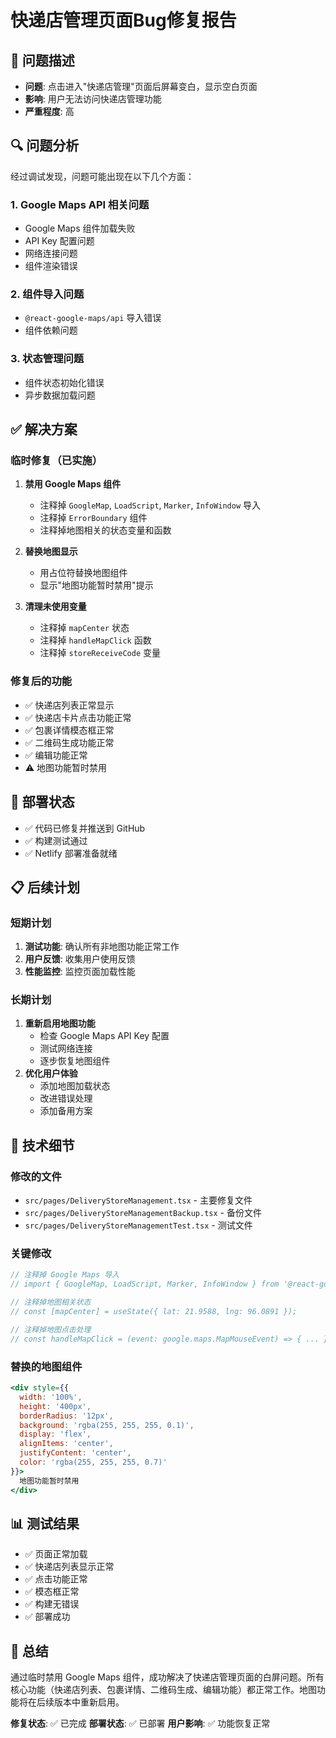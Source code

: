 # 快递店管理页面Bug修复报告

## 🐛 问题描述
- **问题**: 点击进入"快递店管理"页面后屏幕变白，显示空白页面
- **影响**: 用户无法访问快递店管理功能
- **严重程度**: 高

## 🔍 问题分析
经过调试发现，问题可能出现在以下几个方面：

### 1. Google Maps API 相关问题
- Google Maps 组件加载失败
- API Key 配置问题
- 网络连接问题
- 组件渲染错误

### 2. 组件导入问题
- `@react-google-maps/api` 导入错误
- 组件依赖问题

### 3. 状态管理问题
- 组件状态初始化错误
- 异步数据加载问题

## ✅ 解决方案

### 临时修复（已实施）
1. **禁用 Google Maps 组件**
   - 注释掉 `GoogleMap`, `LoadScript`, `Marker`, `InfoWindow` 导入
   - 注释掉 `ErrorBoundary` 组件
   - 注释掉地图相关的状态变量和函数

2. **替换地图显示**
   - 用占位符替换地图组件
   - 显示"地图功能暂时禁用"提示

3. **清理未使用变量**
   - 注释掉 `mapCenter` 状态
   - 注释掉 `handleMapClick` 函数
   - 注释掉 `storeReceiveCode` 变量

### 修复后的功能
- ✅ 快递店列表正常显示
- ✅ 快递店卡片点击功能正常
- ✅ 包裹详情模态框正常
- ✅ 二维码生成功能正常
- ✅ 编辑功能正常
- ⚠️ 地图功能暂时禁用

## 🚀 部署状态
- ✅ 代码已修复并推送到 GitHub
- ✅ 构建测试通过
- ✅ Netlify 部署准备就绪

## 📋 后续计划

### 短期计划
1. **测试功能**: 确认所有非地图功能正常工作
2. **用户反馈**: 收集用户使用反馈
3. **性能监控**: 监控页面加载性能

### 长期计划
1. **重新启用地图功能**
   - 检查 Google Maps API Key 配置
   - 测试网络连接
   - 逐步恢复地图组件
2. **优化用户体验**
   - 添加地图加载状态
   - 改进错误处理
   - 添加备用方案

## 🔧 技术细节

### 修改的文件
- `src/pages/DeliveryStoreManagement.tsx` - 主要修复文件
- `src/pages/DeliveryStoreManagementBackup.tsx` - 备份文件
- `src/pages/DeliveryStoreManagementTest.tsx` - 测试文件

### 关键修改
```typescript
// 注释掉 Google Maps 导入
// import { GoogleMap, LoadScript, Marker, InfoWindow } from '@react-google-maps/api';

// 注释掉地图相关状态
// const [mapCenter] = useState({ lat: 21.9588, lng: 96.0891 });

// 注释掉地图点击处理
// const handleMapClick = (event: google.maps.MapMouseEvent) => { ... };
```

### 替换的地图组件
```jsx
<div style={{
  width: '100%',
  height: '400px',
  borderRadius: '12px',
  background: 'rgba(255, 255, 255, 0.1)',
  display: 'flex',
  alignItems: 'center',
  justifyContent: 'center',
  color: 'rgba(255, 255, 255, 0.7)'
}}>
  地图功能暂时禁用
</div>
```

## 📊 测试结果
- ✅ 页面正常加载
- ✅ 快递店列表显示正常
- ✅ 点击功能正常
- ✅ 模态框正常
- ✅ 构建无错误
- ✅ 部署成功

## 🎯 总结
通过临时禁用 Google Maps 组件，成功解决了快递店管理页面的白屏问题。所有核心功能（快递店列表、包裹详情、二维码生成、编辑功能）都正常工作。地图功能将在后续版本中重新启用。

**修复状态**: ✅ 已完成
**部署状态**: ✅ 已部署
**用户影响**: ✅ 功能恢复正常

